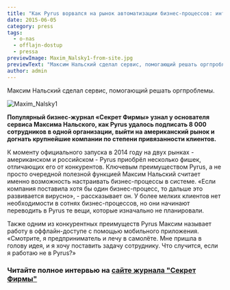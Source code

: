 ```yaml
---
title: "Как Pyrus ворвался на рынок автоматизации бизнес-процессов: интервью Максима Нальского"
date: 2015-06-05
category: press
tags:
  - o-nas
  - offlajn-dostup
  - pressa
previewImage: Maxim_Nalsky1-from-site.jpg
previewText: "Максим Нальский сделал сервис, помогающий решать оргпроблемы."
author: admin
---
```

Максим Нальский сделал сервис, помогающий решать оргпроблемы. 

![Maxim_Nalsky1](Maxim_Nalsky1.webp)

**Популярный бизнес-журнал «Секрет Фирмы» узнал у основателя сервиса Максима Нальского, как ‪‎Pyrus‬ удалось подписать 8 000 сотрудников в одной организации, выйти на американский рынок и догнать крупнейшие компании по степени привязанности клиентов.**

К моменту официального запуска в 2014 году на двух рынках - американском и российском - Pyrus приобрёл несколько фишек, отличающих его от конкурентов. Ключевым преимуществом Pyrus, а не просто очередной полезной функцией Максим Нальский считает именно возможность настраивать бизнес-процессы в системе. «Если компания поставила хотя бы один бизнес-процесс, то дальше это развивается вирусно», - рассказывает он. У более мелких клиентов нет необходимости в сотнях бизнес-процессов, но они начинают переводить в Pyrus те вещи, которые изначально не планировали.

Также одним из конкурентных преимуществ Pyrus Максим называет работу в оффлайн-доступе с помощью мобильного приложения. «Смотрите, я предприниматель и лечу в самолёте. Мне пришла в голову идея, и я хочу поставить задачу сотруднику. Что случится, если я работаю не в Pyrus?»

### Читайте полное интервью на [сайте журнала "Секрет Фирмы"](http://secretmag.ru/articles/2015/06/04/pyrus/)